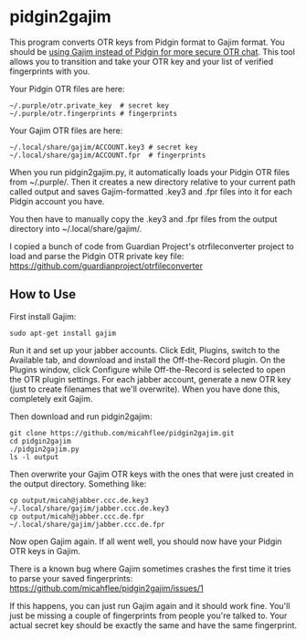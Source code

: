 pidgin2gajim
============

This program converts OTR keys from Pidgin format to Gajim format. You should be [using Gajim instead of Pidgin for more secure OTR chat](https://micahflee.com/2013/02/using-gajim-instead-of-pidgin-for-more-secure-otr-chat/). This tool allows you to transition and take your OTR key and your list of verified fingerprints with you.

Your Pidgin OTR files are here:

    ~/.purple/otr.private_key  # secret key
    ~/.purple/otr.fingerprints # fingerprints

Your Gajim OTR files are here:

    ~/.local/share/gajim/ACCOUNT.key3 # secret key
    ~/.local/share/gajim/ACCOUNT.fpr  # fingerprints

When you run pidgin2gajim.py, it automatically loads your Pidgin OTR files from ~/.purple/. Then it creates a new directory relative to your current path called output and saves Gajim-formatted .key3 and .fpr files into it for each Pidgin account you have.

You then have to manually copy the .key3 and .fpr files from the output directory into ~/.local/share/gajim/.

I copied a bunch of code from Guardian Project's otrfileconverter project to load and parse the Pidgin OTR private key file: https://github.com/guardianproject/otrfileconverter

How to Use
----------

First install Gajim:

    sudo apt-get install gajim

Run it and set up your jabber accounts. Click Edit, Plugins, switch to the Available tab, and download and install the Off-the-Record plugin. On the Plugins window, click Configure while Off-the-Record is selected to open the OTR plugin settings. For each jabber account, generate a new OTR key (just to create filenames that we'll overwrite). When you have done this, completely exit Gajim.

Then download and run pidgin2gajim:

    git clone https://github.com/micahflee/pidgin2gajim.git
    cd pidgin2gajim
    ./pidgin2gajim.py
    ls -l output

Then overwrite your Gajim OTR keys with the ones that were just created in the output directory. Something like:

    cp output/micah@jabber.ccc.de.key3 ~/.local/share/gajim/jabber.ccc.de.key3
    cp output/micah@jabber.ccc.de.fpr ~/.local/share/gajim/jabber.ccc.de.fpr

Now open Gajim again. If all went well, you should now have your Pidgin OTR keys in Gajim.

There is a known bug where Gajim sometimes crashes the first time it tries to parse your saved fingerprints: https://github.com/micahflee/pidgin2gajim/issues/1

If this happens, you can just run Gajim again and it should work fine. You'll just be missing a couple of fingerprints from people you're talked to. Your actual secret key should be exactly the same and have the same fingerprint.
